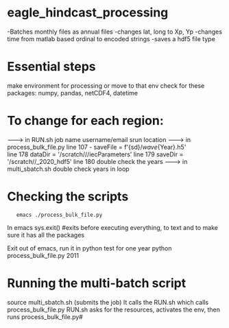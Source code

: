# eagle_hindcast_processing
-Batches monthly files as annual files
-changes lat, long to Xp, Yp
-changes time from matlab based ordinal to encoded strings
-saves a hdf5 file type

# Essential steps
make environment for processing or move to that env 
check for these packages: numpy, pandas, netCDF4, datetime

# To change for each region:
  ---> in RUN.sh
       job name
       username/email
       srun location
  ---> in process_bulk_file.py
       line 107 - 	saveFile = f'{sd}/<region>_wave_{Year}.h5'	   
       line 178 dataDir = '/scratch/<username>/<region>/iecParameters'
   	line 179 saveDir = '/scratch/<username>/<region>_2020_hdf5'
       line 180 double check the years
  ---> in multi_sbatch.sh
       double check years in loop

# Checking the scripts
       emacs ./process_bulk_file.py
 In emacs
    sys.exit() #exits before executing everything, to text and to make sure it has all the packages  
    
 Exit out of emacs, run it in python
 test for one year
      python process_bulk_file.py 2011

# Running the multi-batch script
 source multi_sbatch.sh (submits the job)
 It calls the RUN.sh which calls process_bulk_file.py
 RUN.sh asks for the resources, activates the env, then runs process_bulk_file.py#

